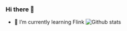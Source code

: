 ### Hi there 👋

- 🌱 I’m currently learning Flink
![Github stats](https://github-readme-stats.vercel.app/api?username=jeffreywaaaaaaa&theme=highcontrast&show_icons=true&count_private=true)
<!--
**jeffreyWaaaaaaa/jeffreyWaaaaaaa** is a ✨ _special_ ✨ repository because its `README.md` (this file) appears on your GitHub profile.

Here are some ideas to get you started:

- 🔭 I’m currently working on ...
- 🌱 I’m currently learning ...
- 👯 I’m looking to collaborate on ...
- 🤔 I’m looking for help with ...
- 💬 Ask me about ...
- 📫 How to reach me: ...
- 😄 Pronouns: ...
- ⚡ Fun fact: ...
-->

